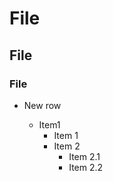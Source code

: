 # File
## File
### File
* New row

  * Item1
     * Item 1
     * Item 2
       * Item 2.1 
       * Item 2.2
